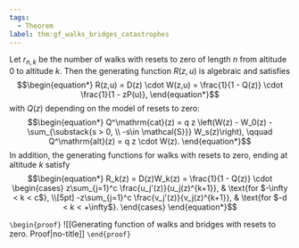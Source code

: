 ```yaml
---
tags:
  - Theorem
label: thm:gf_walks_bridges_catastrophes
---
```

Let $r_{n,k}$ be the number of walks with resets to zero of length $n$ from altitude $0$ to altitude $k$. Then the generating function $R(z,u)$ is algebraic and satisfies
$$\begin{equation*}
R(z,u) = D(z) \cdot W(z,u) = \frac{1}{1 - Q(z)} \cdot \frac{1}{1 - zP(u)},
\end{equation*}$$
with $Q(z)$ depending on the model of resets to zero:
$$\begin{equation*}
Q^\mathrm{cat}(z) = q z \left(W(z) - W_0(z) - \sum_{\substack{s > 0, \\ -s\in \mathcal{S}}} W_s(z)\right), \qquad
Q^\mathrm{alt}(z) = q z \cdot W(z).
\end{equation*}$$
In addition, the generating functions for walks with resets to zero, ending at altitude $k$ satisfy
$$\begin{equation*}
R_k(z) = D(z)W_k(z) = \frac{1}{1 - Q(z)} \cdot
\begin{cases}
z\sum_{j=1}^c \frac{u_j'(z)}{u_j(z)^{k+1}}, & \text{for $-\infty < k < c$}, \\[5pt]
-z\sum_{j=1}^c \frac{v_j'(z)}{v_j(z)^{k+1}}, & \text{for $-d < k < +\infty$}.
\end{cases}
\end{equation*}$$

`\begin{proof}`
![[Generating  function of walks and bridges with resets to zero. Proof|no-title]]
`\end{proof}`

